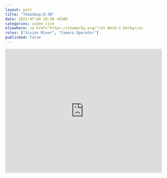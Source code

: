 ```yaml
---
layout: post
title: "The&nbsp;6:30"
date: 2021-07-04 18:30 +0100
categories: video live
elsewhere: <a href="https://stwderby.org/">St Werb's Derby</a>
roles: ["Vision Mixer", "Camera Operator"]
published: false
---
```


<iframe width="100%" height="400em" src="https://www.youtube.com/embed/ZqwBq78BCMQ" frameborder="0" allow="accelerometer; autoplay; clipboard-write; encrypted-media; gyroscope; picture-in-picture" allowfullscreen></iframe>
